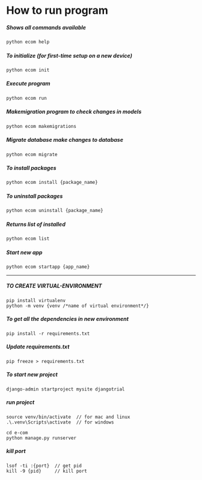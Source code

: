 # How to run program

##### Shows all commands available   
 ```bash 
 python ecom help
```
##### To initialize (for first-time setup on a new device)
 ```bash 
 python ecom init
```
##### Execute program 
 ```bash
 python ecom run
```
##### Makemigration program to check changes in models
 ```bash
 python ecom makemigrations
```
##### Migrate database make changes to database
 ```bash
 python ecom migrate
```
##### To install packages
 ```bash
 python ecom install {package_name}
```
##### To uninstall packages
 ```bash
 python ecom uninstall {package_name}
```
##### Returns list of installed  
 ```bash 
 python ecom list
```
##### Start new app   
 ```bash 
 python ecom startapp {app_name}
```

______________________________________________________________________________________________
##### TO CREATE VIRTUAL-ENVIRONMENT
```
pip install virtualenv
python -m venv {venv /*name of virtual environment*/}
```

##### To get all the dependencies in new environment
```
pip install -r requirements.txt
```
##### Update requirements.txt
```
pip freeze > requirements.txt
```

##### To start new project
```
django-admin startproject mysite djangotrial
```

##### run project
```
source venv/bin/activate  // for mac and linux
.\.venv\Scripts\activate  // for windows

cd e-com
python manage.py runserver
```
##### kill port
```
lsof -ti :{port}  // get pid
kill -9 {pid}     // kill port
```
